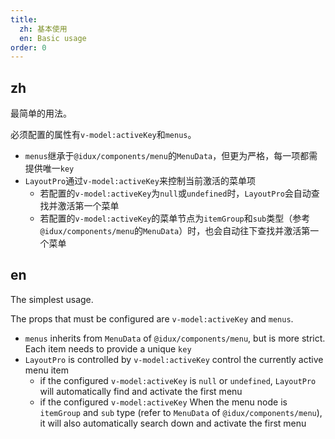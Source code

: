 ```yaml
---
title:
  zh: 基本使用
  en: Basic usage
order: 0
---
```


## zh

最简单的用法。

必须配置的属性有`v-model:activeKey`和`menus`。

- `menus`继承于`@idux/components/menu`的`MenuData`，但更为严格，每一项都需提供唯一`key`
- `LayoutPro`通过`v-model:activeKey`来控制当前激活的菜单项
  - 若配置的`v-model:activeKey`为`null`或`undefined`时，`LayoutPro`会自动查找并激活第一个菜单
  - 若配置的`v-model:activeKey`的菜单节点为`itemGroup`和`sub`类型（参考`@idux/components/menu`的`MenuData`）时，也会自动往下查找并激活第一个菜单

## en

The simplest usage.

The props that must be configured are `v-model:activeKey` and `menus`.

- `menus` inherits from `MenuData` of `@idux/components/menu`, but is more strict. Each item needs to provide a unique `key`
- `LayoutPro` is controlled by `v-model:activeKey` control the currently active menu item
  - if the configured `v-model:activeKey` is `null` or `undefined`, `LayoutPro` will automatically find and activate the first menu
  - if the configured `v-model:activeKey` When the menu node is `itemGroup` and `sub` type (refer to `MenuData` of `@idux/components/menu`), it will also automatically search down and activate the first menu
